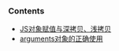 ### Contents

 - [JS对象赋值与深拷贝、浅拷贝](https://github.com/beat-the-buzzer/conclusion/blob/master/copyArrayOrObj/copyArrayOrObj.md)
 - [arguments对象的正确使用](https://github.com/beat-the-buzzer/conclusion/blob/master/arguments/arguments.md)